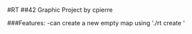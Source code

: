#RT
##42 Graphic Project	by cpierre

###Features:
	-can create a new empty map using './rt create <filename>'
